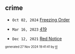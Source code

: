 ## crime


* <code>Oct 02, 2024</code> [Freezing Order](2024-10-02T22-03-03-freezing-order.md)

* <code>Mar 16, 2023</code> [419](2023-03-16T08-28-05-419.md)

* <code>Dec 12, 2021</code> [Red Notice](2021-12-15T21-11-09-red-notice.md)

<sup><sub>generated 27 Nov 2024 19:41:41 by <a href='https://github.com/senorprogrammer/til'>til</a></sub></sup>
